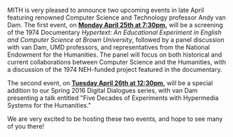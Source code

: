 MITH is very pleased to announce two upcoming events in late April featuring renowned Computer Science and Technology professor Andy van Dam. The first event, on **[Monday April 25th at 7:30pm](http://mith.umd.edu/research/computer-science-and-the-humanities/),** will be a screening of the 1974 Documentary _Hypertext: An Educational Experiment in English and Computer Science at Brown University_, followed by a panel discussion with van Dam, UMD professors, and representatives from the National Endowment for the Humanities. The panel will focus on both historical and current collaborations between Computer Science and the Humanities, with a discussion of the 1974 NEH-funded project featured in the documentary.

The second event, on **[Tuesday April 26th at 12:30pm](http://mith.umd.edu/dialogues/dd-spring-2016-andy-van-dam/),** will be a special addition to our Spring 2016 Digital Dialogues series, with van Dam presenting a talk entitled "Five Decades of Experiments with Hypermedia Systems for the Humanities."

We are very excited to be hosting these two events, and hope to see many of you there!